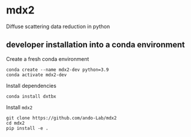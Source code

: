 # mdx2
Diffuse scattering data reduction in python

## developer installation into a conda environment

Create a fresh conda environment
```
conda create --name mdx2-dev python=3.9
conda activate mdx2-dev
```

Install dependencies

```
conda install dxtbx
```

Install `mdx2`

```
git clone https://github.com/ando-Lab/mdx2
cd mdx2
pip install -e .
```
